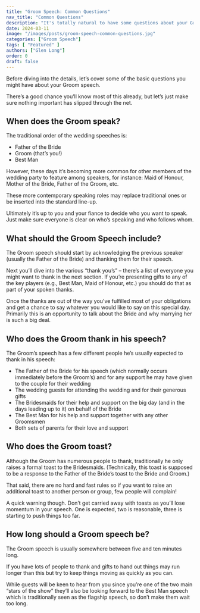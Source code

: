 ```yaml
---
title: "Groom Speech: Common Questions"
nav_title: "Common Questions"
description: "It's totally natural to have some questions about your Groom Speech. Let's tackle the most common ones now."
date: 2024-03-11
image: "/images/posts/groom-speech-common-questions.jpg"
categories: ["Groom Speech"]
tags: [ "Featured" ]
authors: ["Glen Long"]
order: 0
draft: false
---
```

Before diving into the details, let’s cover some of the basic questions you might have about your Groom speech.

There’s a good chance you’ll know most of this already, but let’s just make sure nothing important has slipped through the net.

## When does the Groom speak?

The traditional order of the wedding speeches is:
- Father of the Bride
- Groom (that’s you!)
- Best Man

However, these days it’s becoming more common for other members of the wedding party to feature among speakers, for instance: Maid of Honour, Mother of the Bride, Father of the Groom, etc.

These more contemporary speaking roles may replace traditional ones or be inserted into the standard line-up.

Ultimately it’s up to you and your fiance to decide who you want to speak. Just make sure everyone is clear on who’s speaking and who follows whom.

## What should the Groom Speech include?

The Groom speech should start by acknowledging the previous speaker (usually the Father of the Bride) and thanking them for their speech.

Next you’ll dive into the various “thank you’s” – there’s a list of everyone you might want to thank in the next section. If you’re presenting gifts to any of the key players (e.g., Best Man, Maid of Honour, etc.) you should do that as part of your spoken thanks.

Once the thanks are out of the way you’ve fulfilled most of your obligations and get a chance to say whatever you would like to say on this special day. Primarily this is an opportunity to talk about the Bride and why marrying her is such a big deal.

## Who does the Groom thank in his speech?

The Groom’s speech has a few different people he’s usually expected to thank in his speech:

- The Father of the Bride for his speech (which normally occurs immediately before the Groom’s) and for any support he may have given to the couple for their wedding
- The wedding guests for attending the wedding and for their generous gifts
- The Bridesmaids for their help and support on the big day (and in the days leading up to it) on behalf of the Bride
- The Best Man for his help and support together with any other Groomsmen
- Both sets of parents for their love and support

## Who does the Groom toast?
Although the Groom has numerous people to thank, traditionally he only raises a formal toast to the Bridesmaids. (Technically, this toast is supposed to be a response to the Father of the Bride’s toast to the Bride and Groom.)

That said, there are no hard and fast rules so if you want to raise an additional toast to another person or group, few people will complain!

A quick warning though. Don’t get carried away with toasts as you’ll lose momentum in your speech. One is expected, two is reasonable, three is starting to push things too far.

## How long should a Groom speech be?
The Groom speech is usually somewhere between five and ten minutes long.

If you have lots of people to thank and gifts to hand out things may run longer than this but try to keep things moving as quickly as you can.

While guests will be keen to hear from you since you’re one of the two main “stars of the show” they’ll also be looking forward to the Best Man speech which is traditionally seen as the flagship speech, so don’t make them wait too long.
